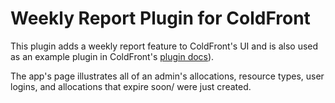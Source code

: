 # Weekly Report Plugin for ColdFront

This plugin adds a weekly report feature to ColdFront's UI and is also used as an example plugin in ColdFront's [plugin docs](https://coldfront.readthedocs.io/en/latest/plugin/how_to_create_a_plugin/)).

The app's page illustrates all of an admin's allocations, resource types, user logins, and allocations that expire soon/ were just created.
